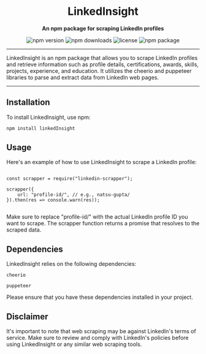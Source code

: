 <h1 align="center">
 
  <br>
  LinkedInsight 
</h1>

<p align="center">
  <b>An npm package for scraping LinkedIn profiles</b>
</p>

<p align="center">
  <img src="https://img.shields.io/npm/v/linkedin-scrapper.svg" alt="npm version">
  <img src="https://img.shields.io/npm/dt/linkedin-scrapper.svg" alt="npm downloads">
  <img src="https://img.shields.io/npm/l/linkedin-scrapper.svg" alt="license">
  <img src ="https://img.shields.io/badge/npm-CB3837?style=for-the-badge&logo=npm&logoColor=white" alt="npm package">

</p>

------------------------------

LinkedInsight is an npm package that allows you to scrape LinkedIn profiles and retrieve information such as profile details, certifications, awards, skills, projects, experience, and education. It utilizes the cheerio and puppeteer libraries to parse and extract data from LinkedIn web pages.


-------------------------------------

## Installation

To install LinkedInsight, use npm:

```bash
npm install linkedInsight
 ````

## Usage
Here's an example of how to use LinkedInsight to scrape a LinkedIn profile:

````

const scrapper = require("linkedin-scrapper");

scrapper({
    url: "profile-id/", // e.g., natsu-gupta/
}).then(res => console.warn(res));


````


Make sure to replace "profile-id/" with the actual LinkedIn profile ID you want to scrape. The scrapper function returns a promise that resolves to the scraped data.

## Dependencies
LinkedInsight relies on the following dependencies:

```
cheerio

puppeteer
```

Please ensure that you have these dependencies installed in your project.


## Disclaimer

It's important to note that web scraping may be against LinkedIn's terms of service. Make sure to review and comply with LinkedIn's policies before using LinkedInsight or any similar web scraping tools.

